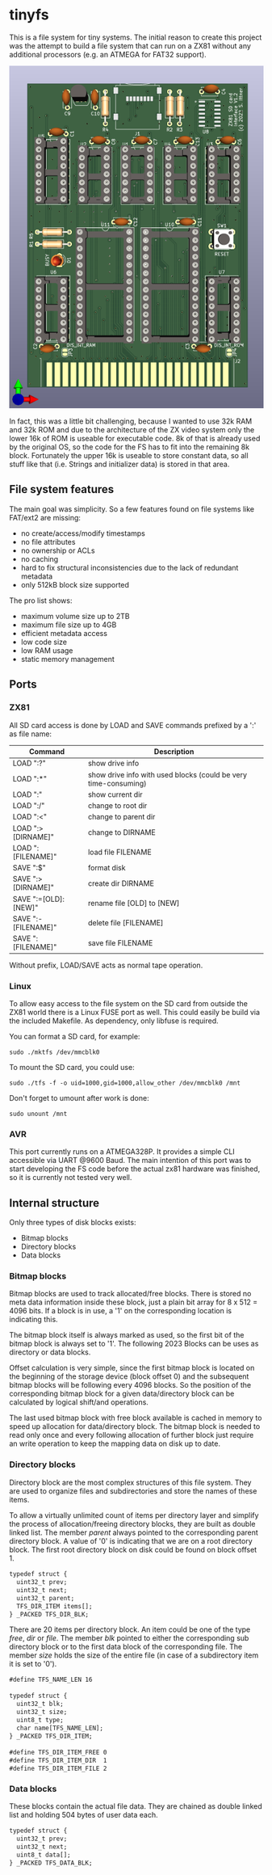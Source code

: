 # tinyfs

This is a file system for tiny systems. The initial reason to create this project
was the attempt to build a file system that can run on a ZX81 without any
additional processors (e.g. an ATMEGA for FAT32 support).

![ZXSD PCB](zx81/hardware/zxsd.png)

In fact, this was a little bit challenging, because I wanted to use 32k RAM and
32k ROM and due to the architecture of the ZX video system only the lower 16k of
ROM is useable for executable code. 8k of that is already used by the original
OS, so the code for the FS has to fit into the remaining 8k block. Fortunately
the upper 16k is useable to store constant data, so all stuff like that
(i.e. Strings and initializer data) is stored in that area.

## File system features

The main goal was simplicity. So a few features found on file systems like
FAT/ext2 are missing:

* no create/access/modify timestamps
* no file attributes
* no ownership or ACLs
* no caching
* hard to fix structural inconsistencies due to the lack of redundant metadata
* only 512kB block size supported

The pro list shows:

* maximum volume size up to 2TB
* maximum file size up to 4GB
* efficient metadata access
* low code size
* low RAM usage
* static memory management

## Ports

### ZX81

All SD card access is done by LOAD and SAVE commands prefixed by a ':' as
file name:

| Command              | Description                                                     |
|----------------------|-----------------------------------------------------------------|
| LOAD ":?"            | show drive info                                                 |
| LOAD ":*"            | show drive info with used blocks (could be very time-consuming) |
| LOAD ":"             | show current dir                                                |
| LOAD ":/"            | change to root dir                                              |
| LOAD ":<"            | change to parent dir                                            |
| LOAD ":>[DIRNAME]"   | change to DIRNAME                                               |
| LOAD ":[FILENAME]"   | load file FILENAME                                              |
| SAVE ":$"            | format disk                                                     |
| SAVE ":>[DIRNAME]"   | create dir DIRNAME                                              |
| SAVE ":=[OLD]:[NEW]" | rename file [OLD] to [NEW]                                      |
| SAVE ":-[FILENAME]"  | delete file [FILENAME]                                          |
| SAVE ":[FILENAME]"   | save file FILENAME                                              |

Without prefix, LOAD/SAVE acts as normal tape operation.

### Linux

To allow easy access to the file system on the SD card from outside the ZX81
world there is a Linux FUSE port as well. This could easily be build via the
included Makefile. As dependency, only libfuse is required.

You can format a SD card, for example:

    sudo ./mktfs /dev/mmcblk0

To mount the SD card, you could use:

    sudo ./tfs -f -o uid=1000,gid=1000,allow_other /dev/mmcblk0 /mnt

Don't forget to umount after work is done:

    sudo unount /mnt

### AVR

This port currently runs on a ATMEGA328P. It provides a simple CLI accessible
via UART @9600 Baud. The main intention of this port was to start developing
the FS code before the actual zx81 hardware was finished, so it is currently
not tested very well.

## Internal structure

Only three types of disk blocks exists:

* Bitmap blocks
* Directory blocks
* Data blocks

### Bitmap blocks

Bitmap blocks are used to track allocated/free blocks. There is stored no meta
data information inside these block, just a plain bit array for 8 x 512 = 4096
bits. If a block is in use, a '1' on the corresponding location is indicating
this.

The bitmap block itself is always marked as used, so the first bit of the bitmap
block is always set to '1'. The following 2023 Blocks can be uses as directory
or data blocks.

Offset calculation is very simple, since the first bitmap block is located on
the beginning of the storage device (block offset 0) and the subsequent bitmap
blocks will be following every 4096 blocks. So the position of the corresponding
bitmap block for a given data/directory block can be calculated by logical
shift/and operations.

The last used bitmap block with free block available is cached in memory to
speed up allocation for data/directory block. The bitmap block is needed to read
only once and every following allocation of further block just require an write
operation to keep the mapping data on disk up to date. 

### Directory blocks

Directory block are the most complex structures of this file system. They are
used to organize files and subdirectories and store the names of these items.

To allow a virtually unlimited count of items per directory layer and simplify
the process of allocation/freeing directory blocks, they are built as double
linked list. The member *parent* always pointed to the corresponding parent
directory block. A value of '0' is indicating that we are on a root directory
block. The first root directory block on disk could be found on block offset 1.

    typedef struct {
      uint32_t prev;
      uint32_t next;
      uint32_t parent;
      TFS_DIR_ITEM items[];
    } _PACKED TFS_DIR_BLK;

There are 20 items per directory block. An item could be one of the type *free*,
*dir* or *file*. The member *blk* pointed to either the corresponding sub
directory block or to the first data block of the corresponding file. The member
*size* holds the size of the entire file (in case of a subdirectory item it is
set to '0').
    
    #define TFS_NAME_LEN 16

    typedef struct {
      uint32_t blk;
      uint32_t size;
      uint8_t type;
      char name[TFS_NAME_LEN];
    } _PACKED TFS_DIR_ITEM;
    
    #define TFS_DIR_ITEM_FREE 0
    #define TFS_DIR_ITEM_DIR  1
    #define TFS_DIR_ITEM_FILE 2

### Data blocks

These blocks contain the actual file data. They are chained as double linked
list and holding 504 bytes of user data each.

    typedef struct {
      uint32_t prev;
      uint32_t next;
      uint8_t data[];
    } _PACKED TFS_DATA_BLK;

